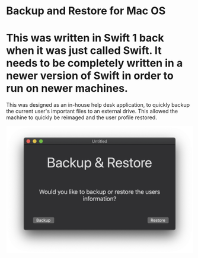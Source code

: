 # Backup and Restore for Mac OS

# This was written in Swift 1 back when it was just called Swift. It needs to be completely written in a newer version of Swift in order to run on newer machines.

This was designed as an in-house help desk application, to quickly backup the current user's important files to an external drive. This allowed the machine to quickly be reimaged and the user profile restored.

![Alt text](backup_and_restore_1.png?raw=true "Title")
